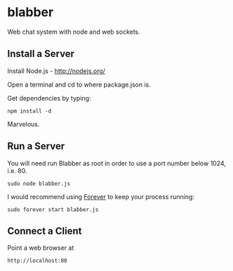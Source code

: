 blabber
=======

Web chat system with node and web sockets.


Install a Server
----------------

Install Node.js - http://nodejs.org/

Open a terminal and cd to where package.json is.

Get dependencies by typing: 

    npm install -d

Marvelous.
 
 
Run a Server
------------

You will need run Blabber as root in order to use a port number below 1024, i.e. 80. 

    sudo node blabber.js

I would recommend using [Forever](https://github.com/nodejitsu/forever) to keep your process running:

    sudo forever start blabber.js
    
Connect a Client
----------------

Point a web browser at

    http://localhost:80
